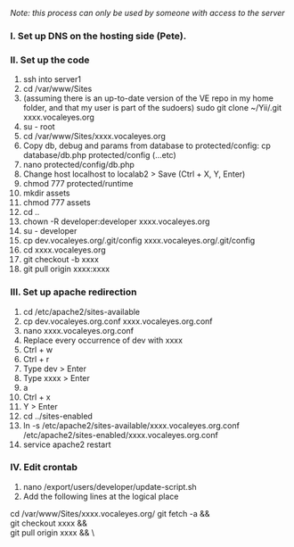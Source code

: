 _Note: this process can only be used by someone with access to the server_

### I. Set up DNS on the hosting side (Pete).

### II. Set up the code
1. ssh into server1
1. cd /var/www/Sites
1. (assuming there is an up-to-date version of the VE repo in my home folder, and that my user is part of the sudoers) sudo git clone ~/Yii/.git xxxx.vocaleyes.org
1. su - root
1. cd /var/www/Sites/xxxx.vocaleyes.org
1. Copy db, debug and params from database to protected/config: cp database/db.php protected/config (…etc)
1. nano protected/config/db.php
1. Change host localhost to localab2 > Save (Ctrl + X, Y, Enter)
1. chmod 777 protected/runtime
1. mkdir assets
1. chmod 777 assets
1. cd ..
1. chown -R developer:developer xxxx.vocaleyes.org
1. su - developer
1. cp dev.vocaleyes.org/.git/config xxxx.vocaleyes.org/.git/config
1. cd xxxx.vocaleyes.org
1. git checkout -b xxxx
1. git pull origin xxxx:xxxx

### III. Set up apache redirection
1. cd /etc/apache2/sites-available
1. cp dev.vocaleyes.org.conf xxxx.vocaleyes.org.conf
1. nano xxxx.vocaleyes.org.conf
1. Replace every occurrence of dev with xxxx
1. Ctrl + w
1. Ctrl + r
1. Type dev > Enter
1. Type xxxx > Enter
1. a
1. Ctrl + x
1. Y > Enter
1. cd ../sites-enabled
1. ln -s /etc/apache2/sites-available/xxxx.vocaleyes.org.conf /etc/apache2/sites-enabled/xxxx.vocaleyes.org.conf
1. service apache2 restart

### IV. Edit crontab
1. nano /export/users/developer/update-script.sh
1. Add the following lines at the logical place

cd /var/www/Sites/xxxx.vocaleyes.org/
git fetch -a && \
git checkout xxxx && \
git pull origin xxxx && \
